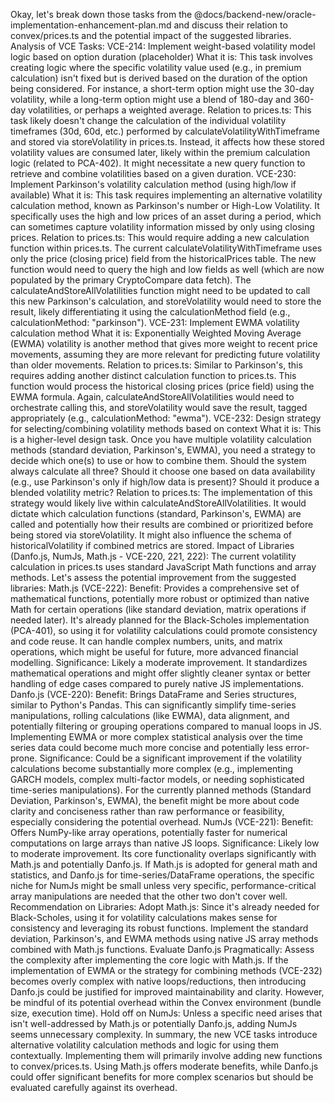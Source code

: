 Okay, let's break down those tasks from the @docs/backend-new/oracle-implementation-enhancement-plan.md and discuss their relation to convex/prices.ts and the potential impact of the suggested libraries.
Analysis of VCE Tasks:
VCE-214: Implement weight-based volatility model logic based on option duration (placeholder)
What it is: This task involves creating logic where the specific volatility value used (e.g., in premium calculation) isn't fixed but is derived based on the duration of the option being considered. For instance, a short-term option might use the 30-day volatility, while a long-term option might use a blend of 180-day and 360-day volatilities, or perhaps a weighted average.
Relation to prices.ts: This task likely doesn't change the calculation of the individual volatility timeframes (30d, 60d, etc.) performed by calculateVolatilityWithTimeframe and stored via storeVolatility in prices.ts. Instead, it affects how these stored volatility values are consumed later, likely within the premium calculation logic (related to PCA-402). It might necessitate a new query function to retrieve and combine volatilities based on a given duration.
VCE-230: Implement Parkinson's volatility calculation method (using high/low if available)
What it is: This task requires implementing an alternative volatility calculation method, known as Parkinson's number or High-Low Volatility. It specifically uses the high and low prices of an asset during a period, which can sometimes capture volatility information missed by only using closing prices.
Relation to prices.ts: This would require adding a new calculation function within prices.ts. The current calculateVolatilityWithTimeframe uses only the price (closing price) field from the historicalPrices table. The new function would need to query the high and low fields as well (which are now populated by the primary CryptoCompare data fetch). The calculateAndStoreAllVolatilities function might need to be updated to call this new Parkinson's calculation, and storeVolatility would need to store the result, likely differentiating it using the calculationMethod field (e.g., calculationMethod: "parkinson").
VCE-231: Implement EWMA volatility calculation method
What it is: Exponentially Weighted Moving Average (EWMA) volatility is another method that gives more weight to recent price movements, assuming they are more relevant for predicting future volatility than older movements.
Relation to prices.ts: Similar to Parkinson's, this requires adding another distinct calculation function to prices.ts. This function would process the historical closing prices (price field) using the EWMA formula. Again, calculateAndStoreAllVolatilities would need to orchestrate calling this, and storeVolatility would save the result, tagged appropriately (e.g., calculationMethod: "ewma").
VCE-232: Design strategy for selecting/combining volatility methods based on context
What it is: This is a higher-level design task. Once you have multiple volatility calculation methods (standard deviation, Parkinson's, EWMA), you need a strategy to decide which one(s) to use or how to combine them. Should the system always calculate all three? Should it choose one based on data availability (e.g., use Parkinson's only if high/low data is present)? Should it produce a blended volatility metric?
Relation to prices.ts: The implementation of this strategy would likely live within calculateAndStoreAllVolatilities. It would dictate which calculation functions (standard, Parkinson's, EWMA) are called and potentially how their results are combined or prioritized before being stored via storeVolatility. It might also influence the schema of historicalVolatility if combined metrics are stored.
Impact of Libraries (Danfo.js, NumJs, Math.js - VCE-220, 221, 222):
The current volatility calculation in prices.ts uses standard JavaScript Math functions and array methods. Let's assess the potential improvement from the suggested libraries:
Math.js (VCE-222):
Benefit: Provides a comprehensive set of mathematical functions, potentially more robust or optimized than native Math for certain operations (like standard deviation, matrix operations if needed later). It's already planned for the Black-Scholes implementation (PCA-401), so using it for volatility calculations could promote consistency and code reuse. It can handle complex numbers, units, and matrix operations, which might be useful for future, more advanced financial modelling.
Significance: Likely a moderate improvement. It standardizes mathematical operations and might offer slightly cleaner syntax or better handling of edge cases compared to purely native JS implementations.
Danfo.js (VCE-220):
Benefit: Brings DataFrame and Series structures, similar to Python's Pandas. This can significantly simplify time-series manipulations, rolling calculations (like EWMA), data alignment, and potentially filtering or grouping operations compared to manual loops in JS. Implementing EWMA or more complex statistical analysis over the time series data could become much more concise and potentially less error-prone.
Significance: Could be a significant improvement if the volatility calculations become substantially more complex (e.g., implementing GARCH models, complex multi-factor models, or needing sophisticated time-series manipulations). For the currently planned methods (Standard Deviation, Parkinson's, EWMA), the benefit might be more about code clarity and conciseness rather than raw performance or feasibility, especially considering the potential overhead.
NumJs (VCE-221):
Benefit: Offers NumPy-like array operations, potentially faster for numerical computations on large arrays than native JS loops.
Significance: Likely low to moderate improvement. Its core functionality overlaps significantly with Math.js and potentially Danfo.js. If Math.js is adopted for general math and statistics, and Danfo.js for time-series/DataFrame operations, the specific niche for NumJs might be small unless very specific, performance-critical array manipulations are needed that the other two don't cover well.
Recommendation on Libraries:
Adopt Math.js: Since it's already needed for Black-Scholes, using it for volatility calculations makes sense for consistency and leveraging its robust functions. Implement the standard deviation, Parkinson's, and EWMA methods using native JS array methods combined with Math.js functions.
Evaluate Danfo.js Pragmatically: Assess the complexity after implementing the core logic with Math.js. If the implementation of EWMA or the strategy for combining methods (VCE-232) becomes overly complex with native loops/reductions, then introducing Danfo.js could be justified for improved maintainability and clarity. However, be mindful of its potential overhead within the Convex environment (bundle size, execution time).
Hold off on NumJs: Unless a specific need arises that isn't well-addressed by Math.js or potentially Danfo.js, adding NumJs seems unnecessary complexity.
In summary, the new VCE tasks introduce alternative volatility calculation methods and logic for using them contextually. Implementing them will primarily involve adding new functions to convex/prices.ts. Using Math.js offers moderate benefits, while Danfo.js could offer significant benefits for more complex scenarios but should be evaluated carefully against its overhead.
